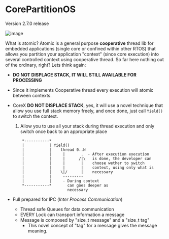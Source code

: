 # CorePartitionOS

Version 2.7.0 release

![image](https://user-images.githubusercontent.com/1805792/125191254-6591cf80-e239-11eb-9e89-d7500e793cd4.png)

What is atomic? Atomic is a general purpose **cooperative** thread lib for embedded applications (single core or confined within other RTOS) that allows you partition your application "context" (since core execution) into several controlled context using cooperative thread. So far here nothing out of the ordinary, right? Lets think again:

* **DO NOT DISPLACE STACK, IT WILL STILL AVAILABLE FOR PROCESSING**
* Since it implements Cooperative thread every execution will atomic between contexts.
* CoreX **DO NOT DISPLACE STACK**, yes, it will use a novel technique that allow you use full stack memory freely, and once done, just call `Yield()` to switch the context.
    1. Allow you to use all your stack during thread execution and only switch once back to an appropriate place
    ``` StacK
        *-----------*
        |           | Yield()
        |           |    thread 0..N
        |           |     |       .  - After execution execution
        |           |     |      /|\   is done, the developer can
        |           |     |       |    choose wether to switch 
        |           |     |       |    context, using only what is
        |           |    \|/      |    necessary
        |           |     ---------
        |           |     - During context
        *-----------*       can goes deeper as 
                            necessary
    ```
                            
* Full prepared for IPC (_Inter Process Communication_)
    * Thread safe Queues for data communication
    * EVERY Lock can transport information a message
    * Message is composed by "size_t message" and a "size_t tag"
        * This novel concept of "tag" for a message gives the message meaning.
        
